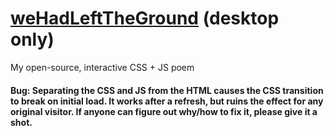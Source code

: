 # [weHadLeftTheGround](https://wehadlefttheground.MaDr.io) (desktop only)
My open-source, interactive CSS + JS poem
#### Bug: Separating the CSS and JS from the HTML causes the CSS transition to break on initial load. It works after a refresh, but ruins the effect for any original visitor. If anyone can figure out why/how to fix it, please give it a shot.

